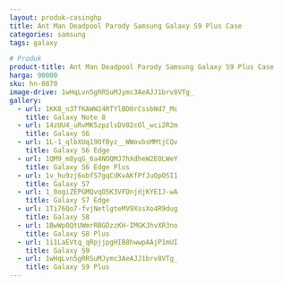 ```yaml
---
layout: produk-casinghp
title: Ant Man Deadpool Parody Samsung Galaxy S9 Plus Case
categories: samsung
tags: galaxy

# Produk
product-title: Ant Man Deadpool Parody Samsung Galaxy S9 Plus Case
harga: 90000
sku: hn-0870
image-drive: 1wHqLvn5gRRSuMJymc3AeAJJ1brv8VTg_
gallery:
  - url: 1KK8_n3TfKAWW24RTYlBD0rCssbNd7_Mc
    title: Galaxy Note 8
  - url: 14zUU4_uRvMK5zpzlsDV02cOl_wci2R2m
    title: Galaxy S6
  - url: 1L-1_qlbXUq19OfByz__WWovbsMMtjCQv
    title: Galaxy S6 Edge
  - url: 1QM9_m8yqG_6a4NOQMJ7hXdheW2EOLWeY
    title: Galaxy S6 Edge Plus
  - url: 1v_hu9zj6obfS7gqCdKvAKfPfJuOpOSI1
    title: Galaxy S7
  - url: 1_0ogiZEPGMQvqO5K3VFDnjdjKYEIJ-wA
    title: Galaxy S7 Edge
  - url: 1Ti76Qo7-fvjNetlgteMV9XssXo4R9dug
    title: Galaxy S8
  - url: 1BwWp0QtUWmrRBGDzzKH-IMGKJhvXR3no
    title: Galaxy S8 Plus
  - url: 1i1LaEVtq_qRpjjpgHIB8hwwpAAjP1mUI
    title: Galaxy S9
  - url: 1wHqLvn5gRRSuMJymc3AeAJJ1brv8VTg_
    title: Galaxy S9 Plus
---
```

